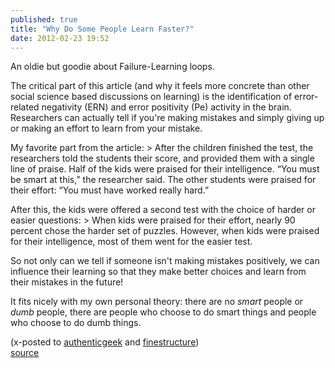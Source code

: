```yaml
---
published: true
title: "Why Do Some People Learn Faster?"
date: 2012-02-23 19:52
---
```

An oldie but goodie about Failure-Learning loops.

The critical part of this article (and why it feels more concrete than other social science based discussions on learning) is the identification of error-related negativity (ERN) and error positivity (Pe) activity in the brain. Researchers can actually tell if you&apos;re making mistakes and simply giving up or making an effort to learn from your mistake.

My favorite part from the article:
&gt; After the children finished the test, the researchers told the students their score, and provided them with a single line of praise. Half of the kids were praised for their intelligence. “You must be smart at this,” the researcher said. The other students were praised for their effort: “You must have worked really hard.”

After this, the kids were offered a second test with the choice of harder or easier questions:
&gt; When kids were praised for their effort, nearly 90 percent chose the harder set of puzzles. However, when kids were praised for their intelligence, most of them went for the easier test.

So not only can we tell if someone isn&apos;t making mistakes positively, we can influence their learning so that they make better choices and learn from their mistakes in the future!

It fits nicely with my own personal theory: there are no *smart* people or *dumb* people, there are people who choose to do smart things and people who choose to do dumb things.

(x-posted to [authenticgeek](http://blog.nickoneill.name) and [finestructure](http://www.finestructure.com))
<br /><a href="http://www.wired.com/wiredscience/2011/10/why-do-some-people-learn-faster-2/">source</a>
